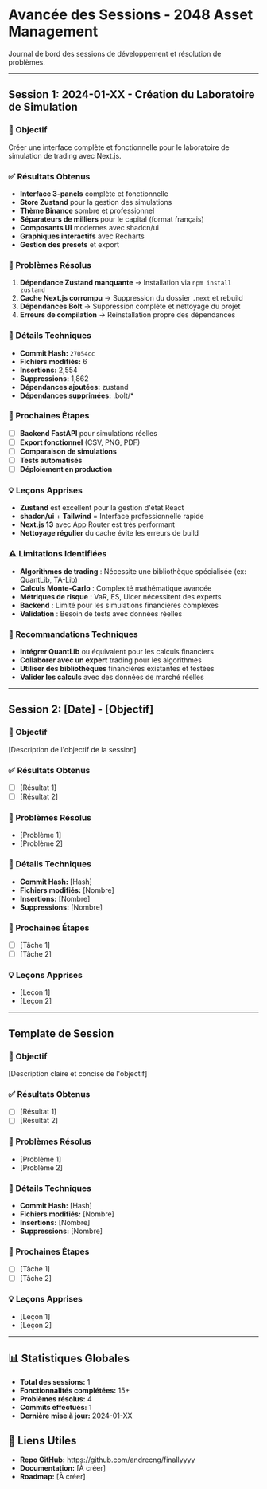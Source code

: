 # Avancée des Sessions - 2048 Asset Management

Journal de bord des sessions de développement et résolution de problèmes.

---

## Session 1: 2024-01-XX - Création du Laboratoire de Simulation

### 🎯 Objectif
Créer une interface complète et fonctionnelle pour le laboratoire de simulation de trading avec Next.js.

### ✅ Résultats Obtenus
- **Interface 3-panels** complète et fonctionnelle
- **Store Zustand** pour la gestion des simulations
- **Thème Binance** sombre et professionnel
- **Séparateurs de milliers** pour le capital (format français)
- **Composants UI** modernes avec shadcn/ui
- **Graphiques interactifs** avec Recharts
- **Gestion des presets** et export

### 🔧 Problèmes Résolus
1. **Dépendance Zustand manquante** → Installation via `npm install zustand`
2. **Cache Next.js corrompu** → Suppression du dossier `.next` et rebuild
3. **Dépendances Bolt** → Suppression complète et nettoyage du projet
4. **Erreurs de compilation** → Réinstallation propre des dépendances

### 📝 Détails Techniques
- **Commit Hash:** `27054cc`
- **Fichiers modifiés:** 6
- **Insertions:** 2,554
- **Suppressions:** 1,862
- **Dépendances ajoutées:** zustand
- **Dépendances supprimées:** .bolt/*

### 🚀 Prochaines Étapes
- [ ] **Backend FastAPI** pour simulations réelles
- [ ] **Export fonctionnel** (CSV, PNG, PDF)
- [ ] **Comparaison de simulations**
- [ ] **Tests automatisés**
- [ ] **Déploiement en production**

### 💡 Leçons Apprises
- **Zustand** est excellent pour la gestion d'état React
- **shadcn/ui** + **Tailwind** = Interface professionnelle rapide
- **Next.js 13** avec App Router est très performant
- **Nettoyage régulier** du cache évite les erreurs de build

### ⚠️ Limitations Identifiées
- **Algorithmes de trading** : Nécessite une bibliothèque spécialisée (ex: QuantLib, TA-Lib)
- **Calculs Monte-Carlo** : Complexité mathématique avancée
- **Métriques de risque** : VaR, ES, Ulcer nécessitent des experts
- **Backend** : Limité pour les simulations financières complexes
- **Validation** : Besoin de tests avec données réelles

### 🔧 Recommandations Techniques
- **Intégrer QuantLib** ou équivalent pour les calculs financiers
- **Collaborer avec un expert** trading pour les algorithmes
- **Utiliser des bibliothèques** financières existantes et testées
- **Valider les calculs** avec des données de marché réelles

---

## Session 2: [Date] - [Objectif]

### 🎯 Objectif
[Description de l'objectif de la session]

### ✅ Résultats Obtenus
- [ ] [Résultat 1]
- [ ] [Résultat 2]

### 🔧 Problèmes Résolus
- [Problème 1]
- [Problème 2]

### 📝 Détails Techniques
- **Commit Hash:** [Hash]
- **Fichiers modifiés:** [Nombre]
- **Insertions:** [Nombre]
- **Suppressions:** [Nombre]

### 🚀 Prochaines Étapes
- [ ] [Tâche 1]
- [ ] [Tâche 2]

### 💡 Leçons Apprises
- [Leçon 1]
- [Leçon 2]

---

## Template de Session

### 🎯 Objectif
[Description claire et concise de l'objectif]

### ✅ Résultats Obtenus
- [ ] [Résultat 1]
- [ ] [Résultat 2]

### 🔧 Problèmes Résolus
- [Problème 1]
- [Problème 2]

### 📝 Détails Techniques
- **Commit Hash:** [Hash]
- **Fichiers modifiés:** [Nombre]
- **Insertions:** [Nombre]
- **Suppressions:** [Nombre]

### 🚀 Prochaines Étapes
- [ ] [Tâche 1]
- [ ] [Tâche 2]

### 💡 Leçons Apprises
- [Leçon 1]
- [Leçon 2]

---

## 📊 Statistiques Globales

- **Total des sessions:** 1
- **Fonctionnalités complétées:** 15+
- **Problèmes résolus:** 4
- **Commits effectués:** 1
- **Dernière mise à jour:** 2024-01-XX

## 🔗 Liens Utiles

- **Repo GitHub:** https://github.com/andrecng/finallyyyy
- **Documentation:** [À créer]
- **Roadmap:** [À créer]

